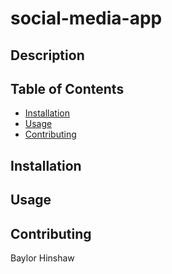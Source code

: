 # social-media-app

## Description 

## Table of Contents 

- [Installation](#Installation)
- [Usage](#Usage)
- [Contributing](#Contributing)

## Installation

## Usage

## Contributing
Baylor Hinshaw
